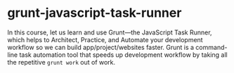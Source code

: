 # grunt-javascript-task-runner
In this course, let us learn and use Grunt—the JavaScript Task Runner, which helps to Architect, Practice, and Automate your development workflow so we can build app/project/websites faster. Grunt is a command-line task automation tool that speeds up development workflow by taking all the repetitive `grunt work` out of work.
